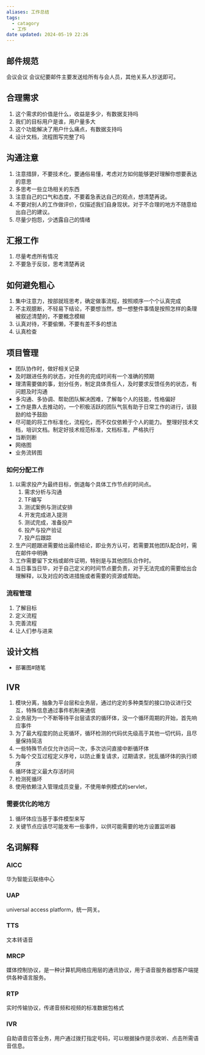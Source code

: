 ```yaml
---
aliases: 工作总结
tags:
  - catagory
  - 工作
date updated: 2024-05-19 22:26
---
```


## 邮件规范

会议会议
会议纪要邮件主要发送给所有与会人员，其他关系人抄送即可。

## 合理需求

1. 这个需求的价值是什么，收益是多少，有数据支持吗
2. 我们的目标用户是谁，用户量多大
3. 这个功能解决了用户什么痛点，有数据支持吗
4. 设计文档，流程图写完整了吗

## 沟通注意

1. 注意措辞，不要技术化，要通俗易懂，考虑对方如何能够更好理解你想要表达的意思
2. 多思考一些立场相关的东西
3. 注意自己的口气和态度，不要着急表达自己的观点，想清楚再说。
4. 不要对别人的工作做评价，仅描述我们自身现状。对于不合理的地方不随意给出自己的建议。
5. 尽量少抱怨，少透露自己的情绪

## 汇报工作

1. 尽量考虑所有情况
2. 不要急于反驳，思考清楚再说

## 如何避免粗心

1. 集中注意力，按部就班思考，确定做事流程，按照顺序一个个认真完成
2. 不主观臆断，不轻易下结论，不要想当然，想一想整件事情是按照怎样的条理被叙述清楚的，不要概念模糊
3. 认真对待，不要偷懒，不要有差不多的想法
4. 认真检查


## 项目管理

- 团队协作时，做好相关记录
- 及时跟进任务的状态，对任务的完成时间有一个准确的预期
- 理清需要做的事，划分任务，制定具体责任人，及时要求反馈任务的状态，有问题及时沟通
- 多沟通、多协调、帮助团队解决困难，了解每个人的技能，性格偏好
- 工作是靠人去推动的，一个积极活跃的团队气氛有助于日常工作的进行，该鼓励的给予鼓励
- 尽可能的将工作标准化，流程化，而不仅仅依赖于个人的能力。 整理好技术文档，培训文档。制定好技术规范标准，文档标准，严格执行
- 当断则断
- 网络图
- 业务流转图

### 如何分配工作

1. 以需求投产为最终目标，倒退每个具体工作节点的时间点。
   1. 需求分析与沟通
   2. TF编写
   3. 测试案例与测试安排
   4. 开发完成进入提测
   5. 测试完成，准备投产
   6. 投产与投产验证
   7. 投产后跟踪
2. 生产问题跟进需要给出最终结论，即业务方认可，若需要其他团队配合时，需在邮件中明确
3. 工作需要留下文档或邮件证明，特别是与其他团队合作时。
4. 当日事当日毕，对于自己定义的时间节点要负责，对于无法完成的需要给出合理解释，以及对应的改进措施或者需要的资源或帮助。

### 流程管理

1. 了解目标
2. 定义流程
3. 完善流程
4. 让人们参与进来

## 设计文档

- 部署图#随笔

## IVR

1. 模块分离，抽象为平台层和业务层，通过约定的多种类型的接口协议进行交互，特殊信息通过事件机制来通信
2. 业务层为一个不断等待平台层请求的循环体，没一个循环周期的开始，首先响应事件
3. 为了最大程度的防止死循环，循环检测的代码优先级高于其他一切代码，且尽量保持简洁
4. 一些特殊节点仅允许访问一次，多次访问直接中断循环体
5. 为每个交互过程定义序号，以防止重复请求，过期请求，扰乱循环体的执行顺序
6. 循环体定义最大存活时间
7. 检测死循环
8. 使用依赖注入管理成员变量，不使用单例模式的servlet，

### 需要优化的地方

1. 循环体应当基于事件模型来写
2. 关键节点应该尽可能发布一些事件，以供可能需要的地方设置监听器

## 名词解释

### AICC

华为智能云联络中心

### UAP

universal access platform，统一网关。

### TTS

文本转语音

### MRCP

媒体控制协议，是一种计算机网络应用层的通讯协议，用于语音服务器想客户端提供各种语言服务。

### RTP

实时传输协议，传递音频和视频的标准数据包格式

### IVR

自助语音应答业务，用户通过拨打指定号码，可以根据操作提示收听、点击所需语音信息。
